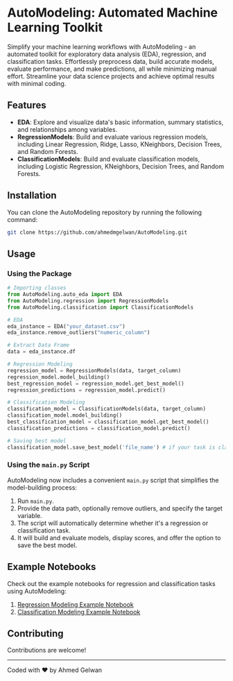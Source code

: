# AutoModeling: Automated Machine Learning Toolkit

Simplify your machine learning workflows with AutoModeling - an automated toolkit for exploratory data analysis (EDA), regression, and classification tasks. Effortlessly preprocess data, build accurate models, evaluate performance, and make predictions, all while minimizing manual effort. Streamline your data science projects and achieve optimal results with minimal coding.

## Features

- **EDA**: Explore and visualize data's basic information, summary statistics, and relationships among variables.
- **RegressionModels**: Build and evaluate various regression models, including Linear Regression, Ridge, Lasso, KNeighbors, Decision Trees, and Random Forests.
- **ClassificationModels**: Build and evaluate classification models, including Logistic Regression, KNeighbors, Decision Trees, and Random Forests.

## Installation

You can clone the AutoModeling repository by running the following command:

```bash
git clone https://github.com/ahmedmgelwan/AutoModeling.git
```

## Usage

### Using the Package

```python
# Importing classes
from AutoModeling.auto_eda import EDA
from AutoModeling.regression import RegressionModels
from AutoModeling.classification import ClassificationModels

# EDA
eda_instance = EDA("your_dataset.csv")
eda_instance.remove_outliers("numeric_column")

# Extract Data Frame
data = eda_instance.df

# Regression Modeling
regression_model = RegressionModels(data, target_column)
regression_model.model_building()
best_regression_model = regression_model.get_best_model()
regression_predictions = regression_model.predict()

# Classification Modeling
classification_model = ClassificationModels(data, target_column)
classification_model.model_building()
best_classification_model = classification_model.get_best_model()
classification_predictions = classification_model.predict()

# Saving best model
classification_model.save_best_model('file_name') # if your task is classification
```

### Using the `main.py` Script

AutoModeling now includes a convenient `main.py` script that simplifies the model-building process:

1. Run `main.py`.
2. Provide the data path, optionally remove outliers, and specify the target variable.
3. The script will automatically determine whether it's a regression or classification task.
4. It will build and evaluate models, display scores, and offer the option to save the best model.

## Example Notebooks

Check out the example notebooks for regression and classification tasks using AutoModeling:

1. [Regression Modeling Example Notebook](https://www.kaggle.com/code/ahmedmgelwan/automate-insurance-prediction-by-automodeling)
2. [Classification Modeling Example Notebook](https://www.kaggle.com/code/ahmedmgelwan/automate-loan-approval-prediction-by-automodeling)

## Contributing

Contributions are welcome!

------

Coded with ❤️ by Ahmed Gelwan